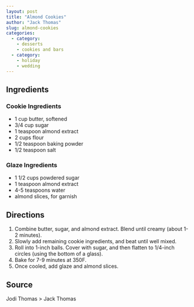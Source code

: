 ```yaml
---
layout: post
title: "Almond Cookies"
author: "Jack Thomas"
slug: almond-cookies
categories:
  - category:
    - desserts
    - cookies and bars
  - category:
    - holiday
    - wedding
---
```


## Ingredients

### Cookie Ingredients

- 1 cup butter, softened
- 3/4 cup sugar
- 1 teaspoon almond extract
- 2 cups flour
- 1/2 teaspoon baking powder
- 1/2 teaspoon salt

### Glaze Ingredients

- 1 1/2 cups powdered sugar
- 1 teaspoon almond extract
- 4-5 teaspoons water
- almond slices, for garnish

## Directions

1. Combine butter, sugar, and almond extract. Blend until creamy (about 1-2 minutes).
2. Slowly add remaining cookie ingredients, and beat until well mixed.
3. Roll into 1-inch balls. Cover with sugar, and then flatten to 1/4-inch circles (using the bottom of a glass).
4. Bake for 7-9 minutes at 350F.
5. Once cooled, add glaze and almond slices.

## Source

Jodi Thomas > Jack Thomas
